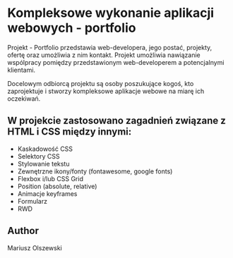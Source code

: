 # Kompleksowe wykonanie aplikacji webowych - portfolio

Projekt - Portfolio przedstawia web-developera, jego postać, projekty, ofertę oraz umożliwia z nim kontakt.
Projekt umożliwia nawiązanie wspólpracy pomiędzy przedstawionym web-developerem a potencjalnymi klientami.

Docelowym odbiorcą projektu są osoby poszukujące kogoś, kto zaprojektuje i stworzy kompleksowe aplikacje webowe na miarę ich oczekiwań.


## W projekcie zastosowano zagadnień związane z HTML i CSS między innymi:
- Kaskadowość CSS
- Selektory CSS
- Stylowanie tekstu
- Zewnętrzne ikony/fonty (fontawesome, google fonts)
- Flexbox i/lub CSS Grid
- Position (absolute, relative)
- Animacje keyframes
- Formularz
- RWD

## Author

Mariusz Olszewski